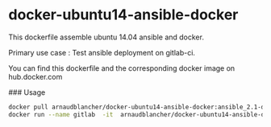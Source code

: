 # docker-ubuntu14-ansible-docker


This dockerfile assemble ubuntu 14.04 ansible and docker.

Primary use case : Test ansible deployment on gitlab-ci.


You can find this dockerfile and the corresponding docker image on hub.docker.com


### Usage
```bash
docker pull arnaudblancher/docker-ubuntu14-ansible-docker:ansible_2.1-docker_1.12
docker run --name gitlab  -it  arnaudblancher/docker-ubuntu14-ansible-docker:ansible_2.1-docker_1.12 /bin/bash
```
